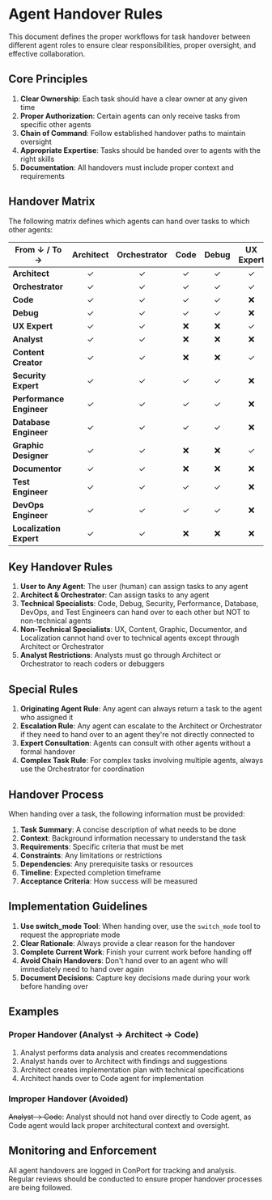 # Agent Handover Rules

This document defines the proper workflows for task handover between different agent roles to ensure clear responsibilities, proper oversight, and effective collaboration.

## Core Principles

1. **Clear Ownership**: Each task should have a clear owner at any given time
2. **Proper Authorization**: Certain agents can only receive tasks from specific other agents
3. **Chain of Command**: Follow established handover paths to maintain oversight
4. **Appropriate Expertise**: Tasks should be handed over to agents with the right skills
5. **Documentation**: All handovers must include proper context and requirements

## Handover Matrix

The following matrix defines which agents can hand over tasks to which other agents:

| From ↓ / To → | Architect | Orchestrator | Code | Debug | UX Expert | Analyst | Content Creator | Security Expert | Performance Engineer | Database Engineer | Graphic Designer | Documentor | Test Engineer | DevOps Engineer | Localization Expert |
|---------------|:---------:|:------------:|:----:|:-----:|:---------:|:-------:|:---------------:|:---------------:|:--------------------:|:-----------------:|:----------------:|:----------:|:-------------:|:---------------:|:-------------------:|
| **Architect** | ✓ | ✓ | ✓ | ✓ | ✓ | ✓ | ✓ | ✓ | ✓ | ✓ | ✓ | ✓ | ✓ | ✓ | ✓ |
| **Orchestrator** | ✓ | ✓ | ✓ | ✓ | ✓ | ✓ | ✓ | ✓ | ✓ | ✓ | ✓ | ✓ | ✓ | ✓ | ✓ |
| **Code** | ✓ | ✓ | ✓ | ✓ | ❌ | ❌ | ❌ | ✓ | ✓ | ✓ | ❌ | ✓ | ✓ | ✓ | ❌ |
| **Debug** | ✓ | ✓ | ✓ | ✓ | ❌ | ❌ | ❌ | ✓ | ✓ | ✓ | ❌ | ✓ | ✓ | ✓ | ❌ |
| **UX Expert** | ✓ | ✓ | ❌ | ❌ | ✓ | ❌ | ✓ | ❌ | ❌ | ❌ | ✓ | ✓ | ❌ | ❌ | ❌ |
| **Analyst** | ✓ | ✓ | ❌ | ❌ | ❌ | ✓ | ❌ | ❌ | ❌ | ✓ | ❌ | ✓ | ❌ | ❌ | ❌ |
| **Content Creator** | ✓ | ✓ | ❌ | ❌ | ✓ | ❌ | ✓ | ❌ | ❌ | ❌ | ✓ | ✓ | ❌ | ❌ | ✓ |
| **Security Expert** | ✓ | ✓ | ✓ | ✓ | ❌ | ❌ | ❌ | ✓ | ❌ | ✓ | ❌ | ✓ | ✓ | ✓ | ❌ |
| **Performance Engineer** | ✓ | ✓ | ✓ | ✓ | ❌ | ✓ | ❌ | ❌ | ✓ | ✓ | ❌ | ✓ | ✓ | ✓ | ❌ |
| **Database Engineer** | ✓ | ✓ | ✓ | ✓ | ❌ | ✓ | ❌ | ✓ | ✓ | ✓ | ❌ | ✓ | ✓ | ✓ | ❌ |
| **Graphic Designer** | ✓ | ✓ | ❌ | ❌ | ✓ | ❌ | ✓ | ❌ | ❌ | ❌ | ✓ | ✓ | ❌ | ❌ | ❌ |
| **Documentor** | ✓ | ✓ | ❌ | ❌ | ❌ | ❌ | ✓ | ❌ | ❌ | ❌ | ❌ | ✓ | ❌ | ❌ | ✓ |
| **Test Engineer** | ✓ | ✓ | ✓ | ✓ | ❌ | ❌ | ❌ | ✓ | ✓ | ❌ | ❌ | ✓ | ✓ | ✓ | ❌ |
| **DevOps Engineer** | ✓ | ✓ | ✓ | ✓ | ❌ | ❌ | ❌ | ✓ | ✓ | ✓ | ❌ | ✓ | ✓ | ✓ | ❌ |
| **Localization Expert** | ✓ | ✓ | ❌ | ❌ | ❌ | ❌ | ✓ | ❌ | ❌ | ❌ | ❌ | ✓ | ❌ | ❌ | ✓ |

## Key Handover Rules

1. **User to Any Agent**: The user (human) can assign tasks to any agent
2. **Architect & Orchestrator**: Can assign tasks to any agent
3. **Technical Specialists**: Code, Debug, Security, Performance, Database, DevOps, and Test Engineers can hand over to each other but NOT to non-technical agents
4. **Non-Technical Specialists**: UX, Content, Graphic, Documentor, and Localization cannot hand over to technical agents except through Architect or Orchestrator
5. **Analyst Restrictions**: Analysts must go through Architect or Orchestrator to reach coders or debuggers

## Special Rules

1. **Originating Agent Rule**: Any agent can always return a task to the agent who assigned it
2. **Escalation Rule**: Any agent can escalate to the Architect or Orchestrator if they need to hand over to an agent they're not directly connected to
3. **Expert Consultation**: Agents can consult with other agents without a formal handover
4. **Complex Task Rule**: For complex tasks involving multiple agents, always use the Orchestrator for coordination

## Handover Process

When handing over a task, the following information must be provided:

1. **Task Summary**: A concise description of what needs to be done
2. **Context**: Background information necessary to understand the task
3. **Requirements**: Specific criteria that must be met
4. **Constraints**: Any limitations or restrictions
5. **Dependencies**: Any prerequisite tasks or resources
6. **Timeline**: Expected completion timeframe
7. **Acceptance Criteria**: How success will be measured

## Implementation Guidelines

1. **Use switch_mode Tool**: When handing over, use the `switch_mode` tool to request the appropriate mode
2. **Clear Rationale**: Always provide a clear reason for the handover
3. **Complete Current Work**: Finish your current work before handing off
4. **Avoid Chain Handovers**: Don't hand over to an agent who will immediately need to hand over again
5. **Document Decisions**: Capture key decisions made during your work before handing over

## Examples

### Proper Handover (Analyst → Architect → Code)
1. Analyst performs data analysis and creates recommendations
2. Analyst hands over to Architect with findings and suggestions
3. Architect creates implementation plan with technical specifications
4. Architect hands over to Code agent for implementation

### Improper Handover (Avoided)
~~Analyst → Code~~: Analyst should not hand over directly to Code agent, as Code agent would lack proper architectural context and oversight.

## Monitoring and Enforcement

All agent handovers are logged in ConPort for tracking and analysis. Regular reviews should be conducted to ensure proper handover processes are being followed.